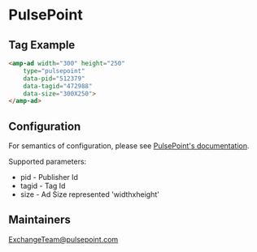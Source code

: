 <!---
Copyright 2016 The AMP HTML Authors. All Rights Reserved.

Licensed under the Apache License, Version 2.0 (the "License");
you may not use this file except in compliance with the License.
You may obtain a copy of the License at

  http://www.apache.org/licenses/LICENSE-2.0

Unless required by applicable law or agreed to in writing, software
distributed under the License is distributed on an "AS-IS" BASIS,
WITHOUT WARRANTIES OR CONDITIONS OF ANY KIND, either express or implied.
See the License for the specific language governing permissions and
limitations under the License.
-->

# PulsePoint

## Tag Example

```html
<amp-ad width="300" height="250"
    type="pulsepoint"
    data-pid="512379"
    data-tagid="472988"
    data-size="300X250">
</amp-ad>
```

## Configuration

For semantics of configuration, please see [PulsePoint's documentation](https://www.pulsepoint.com).

Supported parameters:

- pid     - Publisher Id
- tagid   - Tag Id
- size    - Ad Size represented 'widthxheight'

## Maintainers
ExchangeTeam@pulsepoint.com
